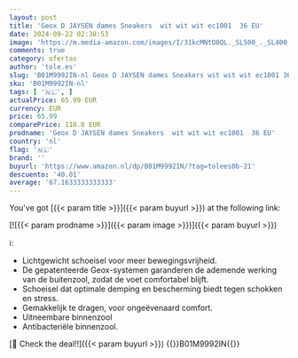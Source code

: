 ```yaml
---
layout: post
title: 'Geox D JAYSEN dames Sneakers  wit wit wit ec1001  36 EU'
date: 2024-09-22 02:38:53
image: 'https://m.media-amazon.com/images/I/31kcMNtO8QL._SL500_._SL400_.jpg'
comments: true
category: ofertas
author: 'tole.es'
slug: 'B01M9992IN-nl Geox D JAYSEN dames Sneakers wit wit wit ec1001 36 EU'
sku: 'B01M9992IN-nl'
tags: [ '🇳🇱', ]
actualPrice: 65.99 EUR
currency: EUR
price: 65.99
comparePrice: 110.0 EUR
prodname: 'Geox D JAYSEN dames Sneakers  wit wit wit ec1001  36 EU'
country: 'nl'
flag: '🇳🇱'
brand: ''
buyurl: 'https://www.amazon.nl/dp/B01M9992IN/?tag=tolees0b-21'
descuento: '40.01'
average: '67.1633333333333'
---
```


You've got [{{< param title >}}]({{< param buyurl >}}) at the following link:

[![{{< param prodname >}}]({{< param image >}})]({{< param buyurl >}})

ℹ️:

- Lichtgewicht schoeisel voor meer bewegingsvrijheid.
- De gepatenteerde Geox-systemen garanderen de ademende werking van de buitenzool, zodat de voet comfortabel blijft.
- Schoeisel dat optimale demping en bescherming biedt tegen schokken en stress.
- Gemakkelijk te dragen, voor ongeëvenaard comfort.
- Uitneembare binnenzool
- Antibacteriële binnenzool.

[🛒 Check the deal!!]({{< param buyurl >}})
{{<world>}}B01M9992IN{{</world>}}
